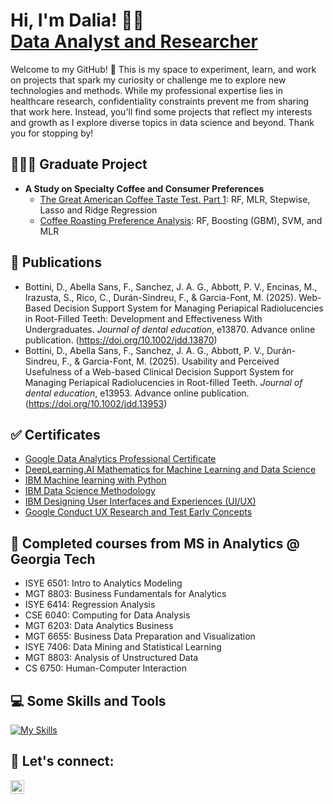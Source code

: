 <h1>Hi, I'm Dalia! 👋🏼 <br/><a href="https://www.linkedin.com/in/daliabottini/">Data Analyst and Researcher</a></h1>

Welcome to my GitHub! 🎉 This is my space to experiment, learn, and work on projects that spark my curiosity or challenge me to explore new technologies and methods. While my professional expertise lies in healthcare research, confidentiality constraints prevent me from sharing that work here. Instead, you'll find some projects that reflect my interests and growth as I explore diverse topics in data science and beyond. Thank you for stopping by!

<h2> 👩🏽‍💻 Graduate Project</h2>

- <b>A Study on Specialty Coffee and Consumer Preferences</b>
  - [The Great American Coffee Taste Test. Part 1](https://github.com/bottinida/gactt.git): RF, MLR, Stepwise, Lasso and Ridge Regression
  - [Coffee Roasting Preference Analysis](https://github.com/bottinida/gactt_2.git): RF, Boosting (GBM), SVM, and MLR
 
<h2> 📄 Publications </h2>  

- Bottini, D., Abella Sans, F., Sanchez, J. A. G., Abbott, P. V., Encinas, M., Irazusta, S., Rico, C., Durán-Sindreu, F., & Garcia-Font, M. (2025). Web-Based Decision Support System for Managing Periapical Radiolucencies in Root-Filled Teeth: Development and Effectiveness With Undergraduates. *Journal of dental education*, e13870. Advance online publication. (https://doi.org/10.1002/jdd.13870)
- Bottini, D., Abella Sans, F., Sanchez, J. A. G., Abbott, P. V., Durán-Sindreu, F., & Garcia-Font, M. (2025). Usability and Perceived Usefulness of a Web-based Clinical Decision Support System for Managing Periapical Radiolucencies in Root-filled Teeth. *Journal of dental education*, e13953. Advance online publication. (https://doi.org/10.1002/jdd.13953)

<h2> ✅ Certificates</h2>

- [Google Data Analytics Professional Certificate](https://coursera.org/share/5267b3bb267a240860f6763bad9f5039)
- [DeepLearning.AI Mathematics for Machine Learning and Data Science](https://coursera.org/share/ccc628a880fe65410cca39199f08731b)
- [IBM Machine learning with Python](https://coursera.org/share/274aef6f32bdd2f59fed60f4ee60e764)
- [IBM Data Science Methodology](https://coursera.org/share/ea5c1d2ba3a52ea795a000ea99d29055)
- [IBM Designing User Interfaces and Experiences (UI/UX)](https://coursera.org/share/00fc4230e5256ce5c0042e63e2a73658)
- [Google Conduct UX Research and Test Early Concepts](https://coursera.org/share/24783da80b4b724dba45ecae1f163220)

<h2> 🐝 Completed courses from MS in Analytics @ Georgia Tech</h2>

- ISYE 6501: Intro to Analytics Modeling
- MGT 8803: Business Fundamentals for Analytics
- ISYE 6414: Regression Analysis
- CSE 6040: Computing for Data Analysis
- MGT 6203: Data Analytics Business
- MGT 6655: Business Data Preparation and Visualization
- ISYE 7406: Data Mining and Statistical Learning
- MGT 8803: Analysis of Unstructured Data
- CS 6750: Human-Computer Interaction

<h2> 💻 Some Skills and Tools </h2>

[![My Skills](https://skillicons.dev/icons?i=anaconda,pycharm,py,r,regex,sklearn,figma,visualstudio&perline=8)](https://skillicons.dev) 

<h2> 🤳 Let's connect:</h2>

[<img align="left" alt="JoshMadakor | LinkedIn" width="22px" src="https://cdn.jsdelivr.net/npm/simple-icons@v3/icons/linkedin.svg" />][linkedin]

[linkedin]: https://linkedin.com/in/daliabottini



<!--
**joshmadakor1/joshmadakor1** is a ✨ _special_ ✨ repository because its `README.md` (this file) appears on your GitHub profile.

Here are some ideas to get you started:

- 🔭 I’m currently working on ...
- 🌱 I’m currently learning ...
- 👯 I’m looking to collaborate on ...
- 🤔 I’m looking for help with ...
- 💬 Ask me about ...
- 📫 How to reach me: ...
- 😄 Pronouns: ...
- ⚡ Fun fact: ...
-->
